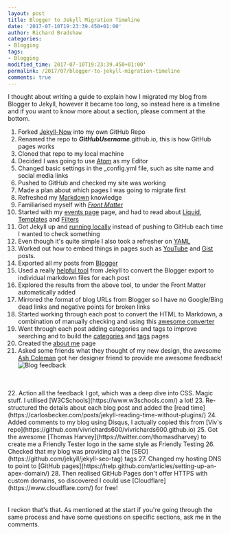 ```yaml
---
layout: post
title: Blogger to Jekyll Migration Timeline
date: '2017-07-10T19:23:39.450+01:00'
author: Richard Bradshaw
categories: 
- Blogging
tags:
- Blogging
modified_time: 2017-07-10T19:23:39.450+01:00'
permalink: /2017/07/blogger-to-jekyll-migration-timeline
comments: true
---
```

I thought about writing a guide to explain how I migrated my blog from Blogger to Jekyll, however it became too long, so instead here is a timeline and if you want to know more about a section, please comment at the bottom.

1. Forked [Jekyll-Now](https://github.com/barryclark/jekyll-now) into my own GitHub Repo
2. Renamed the repo to **_GitHubUsername_**.github.io, this is how GitHub pages works
3. Cloned that repo to my local machine
4. Decided I was going to use [Atom](https://atom.io/) as my Editor
5. Changed basic settings in the _config.yml file, such as site name and social media links
6. Pushed to GitHub and checked my site was working
7. Made a plan about which pages I was going to migrate first
8. Refreshed my [Markdown](https://github.com/adam-p/markdown-here/wiki/Markdown-Cheatsheet) knowledge
9. Familiarised myself with [_Front Matter_](https://jekyllrb.com/docs/frontmatter/)
10. Started with my [events page]({{site.url}}/events) page, and had to read about [Liquid](https://shopify.github.io/liquid/), [Templates](https://jekyllrb.com/docs/templates/) and [Filters](https://shopify.github.io/liquid/filters/abs/)
11. Got Jekyll up and [running locally](https://jekyllrb.com/docs/usage/) instead of pushing to GitHub each time I wanted to check something
12. Even though it's quite simple I also took a refresher on [YAML](http://www.yaml.org/start.html)
13. Worked out how to embed things in pages such as [YouTube](http://www.adamwadeharris.com/how-to-easily-embed-youtube-videos-in-jekyll-sites-without-a-plugin/) and [Gist](https://github.com/jekyll/jekyll-gist) posts.
14. Exported all my posts from [Blogger](https://support.google.com/blogger/answer/41387?hl=en)
15. Used a really [helpful tool](http://import.jekyllrb.com/docs/blogger/) from Jekyll to convert the Blogger export to individual markdown files for each post
16. Explored the results from the above tool, to under the Front Matter automatically added
17. Mirrored the format of blog URLs from Blogger so I have no Google/Bing dead links and negative points for broken links
18. Started working through each post to convert the HTML to Markdown, a combination of manually checking and using this [awesome converter](https://domchristie.github.io/to-markdown/)
19. Went through each post adding categories and tags to improve searching and to build the [categories](/categories) and [tags](/tags) pages
20. Created the [about me](/about) page
21. Asked some friends what they thought of my new design, the awesome [Ash Coleman](https://twitter.com/AshColeman30) got her designer friend to provide me awesome feedback!  
![Blog feedback]({{site.url}}/images/blogpostimages/blogdesignfeedback.png)
<br>
<br>
22. Action all the feedback I got, which was a deep dive into CSS. Magic stuff. I utilised [W3CSchools](https://www.w3schools.com/) a lot!
23. Re-structured the details about each blog post and added the [read time](https://carlosbecker.com/posts/jekyll-reading-time-without-plugins/)
24. Added comments to my blog using Disqus, I actually copied this from [Viv's repo](https://github.com/vivrichards600/vivrichards600.github.io)
25. Got the awesome [Thomas Harvey](https://twitter.com/thomasdharvey) to create me a Friendly Tester logo in the same style as Friendly Testing
26. Checked that my blog was providing all the [SEO](https://github.com/jekyll/jekyll-seo-tag) tags
27. Changed my hosting DNS to point to [GitHub pages](https://help.github.com/articles/setting-up-an-apex-domain/)
28. Then realised GitHub Pages don't offer HTTPS with custom domains, so discovered I could use [Cloudflare](https://www.cloudflare.com/) for free!
<br>
<br>
<br>
I reckon that's that.
As mentioned at the start if you're going through the same process and have some questions on specific sections, ask me in the comments.